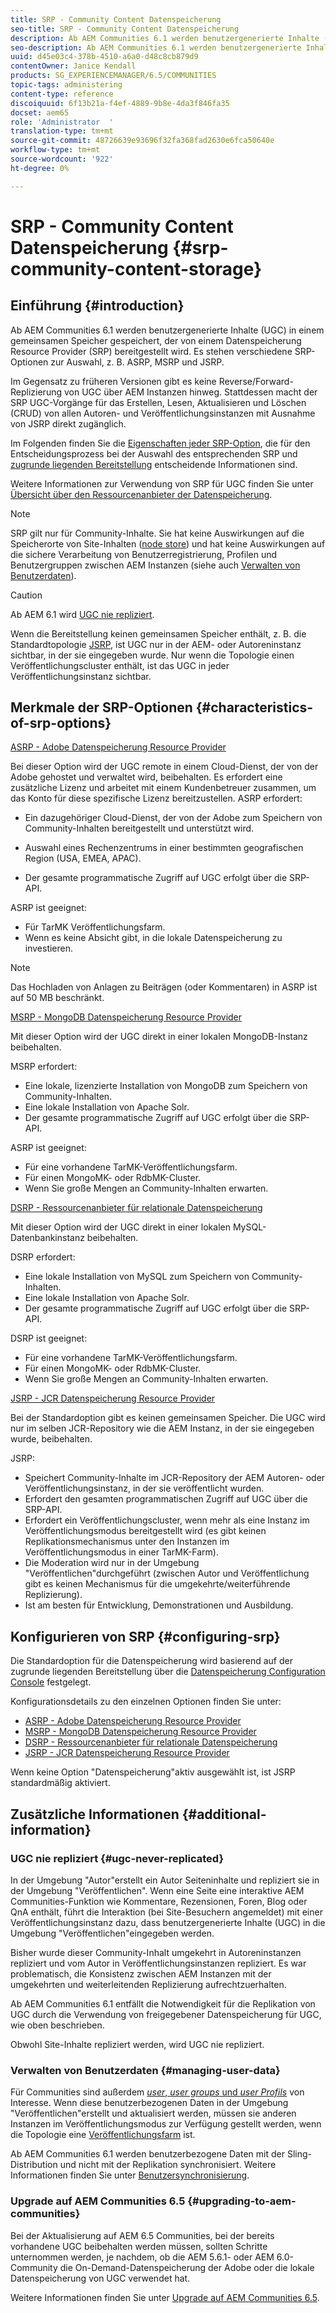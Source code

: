 ```yaml
---
title: SRP - Community Content Datenspeicherung
seo-title: SRP - Community Content Datenspeicherung
description: Ab AEM Communities 6.1 werden benutzergenerierte Inhalte (UGC) in einem gemeinsamen Speicher gespeichert, der von einem Datenspeicherung Resource Provider (SRP) bereitgestellt wird
seo-description: Ab AEM Communities 6.1 werden benutzergenerierte Inhalte (UGC) in einem gemeinsamen Speicher gespeichert, der von einem Datenspeicherung Resource Provider (SRP) bereitgestellt wird
uuid: d45e03c4-378b-4510-a6a0-d48c8cb879d9
contentOwner: Janice Kendall
products: SG_EXPERIENCEMANAGER/6.5/COMMUNITIES
topic-tags: administering
content-type: reference
discoiquuid: 6f13b21a-f4ef-4889-9b8e-4da3f846fa35
docset: aem65
role: 'Administrator  '
translation-type: tm+mt
source-git-commit: 48726639e93696f32fa368fad2630e6fca50640e
workflow-type: tm+mt
source-wordcount: '922'
ht-degree: 0%

---
```



# SRP - Community Content Datenspeicherung {#srp-community-content-storage}

## Einführung {#introduction}

Ab AEM Communities 6.1 werden benutzergenerierte Inhalte (UGC) in einem gemeinsamen Speicher gespeichert, der von einem Datenspeicherung Resource Provider (SRP) bereitgestellt wird. Es stehen verschiedene SRP-Optionen zur Auswahl, z. B. ASRP, MSRP und JSRP.

Im Gegensatz zu früheren Versionen gibt es keine Reverse/Forward-Replizierung von UGC über AEM Instanzen hinweg. Stattdessen macht der SRP UGC-Vorgänge für das Erstellen, Lesen, Aktualisieren und Löschen (CRUD) von allen Autoren- und Veröffentlichungsinstanzen mit Ausnahme von JSRP direkt zugänglich.

Im Folgenden finden Sie die [Eigenschaften jeder SRP-Option](#characteristics-of-srp-options), die für den Entscheidungsprozess bei der Auswahl des entsprechenden SRP und [zugrunde liegenden Bereitstellung](/help/communities/topologies.md) entscheidende Informationen sind.

Weitere Informationen zur Verwendung von SRP für UGC finden Sie unter [Übersicht über den Ressourcenanbieter der Datenspeicherung](/help/communities/srp.md).

>[!NOTE]
>
>SRP gilt nur für Community-Inhalte. Sie hat keine Auswirkungen auf die Speicherorte von Site-Inhalten ([node store](/help/sites-deploying/data-store-config.md)) und hat keine Auswirkungen auf die sichere Verarbeitung von Benutzerregistrierung, Profilen und Benutzergruppen zwischen AEM Instanzen (siehe auch [Verwalten von Benutzerdaten](#managing-user-data)).

>[!CAUTION]
>
>Ab AEM 6.1 wird [UGC nie repliziert](#ugc-never-replicated).
>
>Wenn die Bereitstellung keinen gemeinsamen Speicher enthält, z. B. die Standardtopologie [JSRP](/help/communities/topologies.md#jsrp), ist UGC nur in der AEM- oder Autoreninstanz sichtbar, in der sie eingegeben wurde. Nur wenn die Topologie einen Veröffentlichungscluster enthält, ist das UGC in jeder Veröffentlichungsinstanz sichtbar.

## Merkmale der SRP-Optionen {#characteristics-of-srp-options}

[ASRP - Adobe Datenspeicherung Resource Provider](/help/communities/asrp.md)

Bei dieser Option wird der UGC remote in einem Cloud-Dienst, der von der Adobe gehostet und verwaltet wird, beibehalten. Es erfordert eine zusätzliche Lizenz und arbeitet mit einem Kundenbetreuer zusammen, um das Konto für diese spezifische Lizenz bereitzustellen. ASRP erfordert:

* Ein dazugehöriger Cloud-Dienst, der von der Adobe zum Speichern von Community-Inhalten bereitgestellt und unterstützt wird.
* Auswahl eines Rechenzentrums in einer bestimmten geografischen Region (USA, EMEA, APAC).

* Der gesamte programmatische Zugriff auf UGC erfolgt über die SRP-API.

ASRP ist geeignet:

* Für TarMK Veröffentlichungsfarm.
* Wenn es keine Absicht gibt, in die lokale Datenspeicherung zu investieren.

>[!NOTE]
>
>Das Hochladen von Anlagen zu Beiträgen (oder Kommentaren) in ASRP ist auf 50 MB beschränkt.

[MSRP - MongoDB Datenspeicherung Resource Provider](/help/communities/msrp.md)

Mit dieser Option wird der UGC direkt in einer lokalen MongoDB-Instanz beibehalten.

MSRP erfordert:

* Eine lokale, lizenzierte Installation von MongoDB zum Speichern von Community-Inhalten.
* Eine lokale Installation von Apache Solr.
* Der gesamte programmatische Zugriff auf UGC erfolgt über die SRP-API.

ASRP ist geeignet:

* Für eine vorhandene TarMK-Veröffentlichungsfarm.
* Für einen MongoMK- oder RdbMK-Cluster.
* Wenn Sie große Mengen an Community-Inhalten erwarten.

[DSRP - Ressourcenanbieter für relationale Datenspeicherung](/help/communities/dsrp.md)

Mit dieser Option wird der UGC direkt in einer lokalen MySQL-Datenbankinstanz beibehalten.

DSRP erfordert:

* Eine lokale Installation von MySQL zum Speichern von Community-Inhalten.
* Eine lokale Installation von Apache Solr.
* Der gesamte programmatische Zugriff auf UGC erfolgt über die SRP-API.

DSRP ist geeignet:

* Für eine vorhandene TarMK-Veröffentlichungsfarm.
* Für einen MongoMK- oder RdbMK-Cluster.
* Wenn Sie große Mengen an Community-Inhalten erwarten.

[JSRP - JCR Datenspeicherung Resource Provider](/help/communities/jsrp.md)

Bei der Standardoption gibt es keinen gemeinsamen Speicher. Die UGC wird nur im selben JCR-Repository wie die AEM Instanz, in der sie eingegeben wurde, beibehalten.

JSRP:

* Speichert Community-Inhalte im JCR-Repository der AEM Autoren- oder Veröffentlichungsinstanz, in der sie veröffentlicht wurden.
* Erfordert den gesamten programmatischen Zugriff auf UGC über die SRP-API.
* Erfordert ein Veröffentlichungscluster, wenn mehr als eine Instanz im Veröffentlichungsmodus bereitgestellt wird (es gibt keinen Replikationsmechanismus unter den Instanzen im Veröffentlichungsmodus in einer TarMK-Farm).
* Die Moderation wird nur in der Umgebung &quot;Veröffentlichen&quot;durchgeführt (zwischen Autor und Veröffentlichung gibt es keinen Mechanismus für die umgekehrte/weiterführende Replizierung).
* Ist am besten für Entwicklung, Demonstrationen und Ausbildung.

## Konfigurieren von SRP {#configuring-srp}

Die Standardoption für die Datenspeicherung wird basierend auf der zugrunde liegenden Bereitstellung über die [Datenspeicherung Configuration Console](/help/communities/srp-config.md) festgelegt.

Konfigurationsdetails zu den einzelnen Optionen finden Sie unter:

* [ASRP - Adobe Datenspeicherung Resource Provider](/help/communities/asrp.md)
* [MSRP - MongoDB Datenspeicherung Resource Provider](/help/communities/msrp.md)
* [DSRP - Ressourcenanbieter für relationale Datenspeicherung](/help/communities/dsrp.md)
* [JSRP - JCR Datenspeicherung Resource Provider](/help/communities/jsrp.md)

Wenn keine Option &quot;Datenspeicherung&quot;aktiv ausgewählt ist, ist JSRP standardmäßig aktiviert.

## Zusätzliche Informationen {#additional-information}

### UGC nie repliziert {#ugc-never-replicated}

In der Umgebung &quot;Autor&quot;erstellt ein Autor Seiteninhalte und repliziert sie in der Umgebung &quot;Veröffentlichen&quot;. Wenn eine Seite eine interaktive AEM Communities-Funktion wie Kommentare, Rezensionen, Foren, Blog oder QnA enthält, führt die Interaktion (bei Site-Besuchern angemeldet) mit einer Veröffentlichungsinstanz dazu, dass benutzergenerierte Inhalte (UGC) in die Umgebung &quot;Veröffentlichen&quot;eingegeben werden.

Bisher wurde dieser Community-Inhalt umgekehrt in Autoreninstanzen repliziert und vom Autor in Veröffentlichungsinstanzen repliziert. Es war problematisch, die Konsistenz zwischen AEM Instanzen mit der umgekehrten und weiterleitenden Replizierung aufrechtzuerhalten.

Ab AEM Communities 6.1 entfällt die Notwendigkeit für die Replikation von UGC durch die Verwendung von freigegebener Datenspeicherung für UGC, wie oben beschrieben.

Obwohl Site-Inhalte repliziert werden, wird UGC nie repliziert.

### Verwalten von Benutzerdaten {#managing-user-data}

Für Communities sind außerdem [*user*, *user groups* und *user Profils*](/help/communities/users.md) von Interesse. Wenn diese benutzerbezogenen Daten in der Umgebung &quot;Veröffentlichen&quot;erstellt und aktualisiert werden, müssen sie anderen Instanzen im Veröffentlichungsmodus zur Verfügung gestellt werden, wenn die Topologie eine [Veröffentlichungsfarm](/help/sites-deploying/recommended-deploys.md#tarmk-farm) ist.

Ab AEM Communities 6.1 werden benutzerbezogene Daten mit der Sling-Distribution und nicht mit der Replikation synchronisiert. Weitere Informationen finden Sie unter [Benutzersynchronisierung](/help/communities/sync.md).

### Upgrade auf AEM Communities 6.5 {#upgrading-to-aem-communities}

Bei der Aktualisierung auf AEM 6.5 Communities, bei der bereits vorhandene UGC beibehalten werden müssen, sollten Schritte unternommen werden, je nachdem, ob die AEM 5.6.1- oder AEM 6.0-Community die On-Demand-Datenspeicherung der Adobe oder die lokale Datenspeicherung von UGC verwendet hat.

Weitere Informationen finden Sie unter [Upgrade auf AEM Communities 6.5](/help/communities/upgrade.md).
